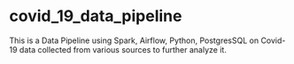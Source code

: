 # covid_19_data_pipeline
This is a Data Pipeline using Spark, Airflow, Python, PostgresSQL on Covid-19 data collected from various sources to further analyze it.
